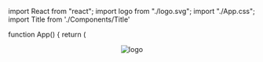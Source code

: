 import React from "react";
import logo from "./logo.svg";
import "./App.css";
import Title from './Components/Title'

function App() {
  return (
    <div className="App">
      <header className="App-header">
        <img src={logo} className="App-logo" alt="logo" />
        <Title />
      </header>
    </div>
  );
}

export default App;
